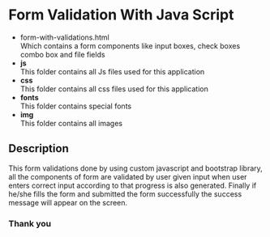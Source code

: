 <h1> Form Validation With Java Script </h1>

<ul>
<li> form-with-validations.html <br />
  Which contains a form components like input boxes, check boxes combo box and file fields
</li>
<li> <b> js </b>  <br />
	 This folder contains all Js files used for this application
</li>

<li> <b> css </b>  <br />
	 This folder contains all css files used for this application
</li>

<li> <b> fonts </b>  <br />
	 This folder contains special fonts
</li>

<li> <b> img  </b> <br />
	 This folder contains all images
</li>

</ul>

<h2> Description </h2>
<p> This form validations done by using custom javascript and bootstrap library, all the components of form are validated by user given input when user enters correct input according to that progress is also generated. Finally if he/she fills the form and submitted the form successfully the success message will appear on the screen. </p>

<h3> Thank you </h3> 
